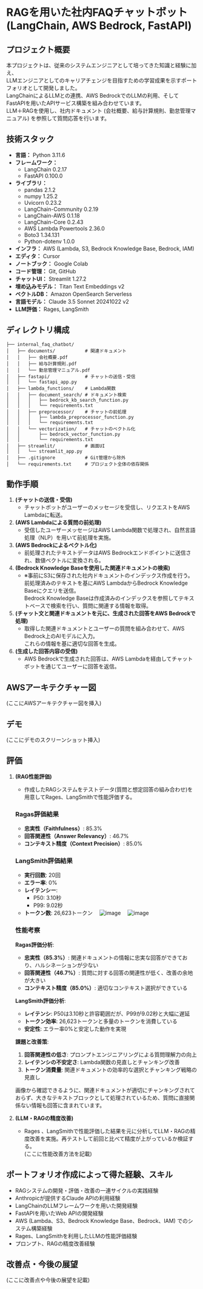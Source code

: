 # RAGを用いた社内FAQチャットボット (LangChain, AWS Bedrock, FastAPI)

## プロジェクト概要

本プロジェクトは、従来のシステムエンジニアとして培ってきた知識と経験に加え、  
LLMエンジニアとしてのキャリアチェンジを目指すための学習成果を示すポートフォリオとして開発しました。  
LangChainによるLLMとの連携、AWS BedrockでのLLMの利用、そしてFastAPIを用いたAPIサービス構築を組み合わせています。  
LLM＋RAGを使用し、社内ドキュメント (会社概要、給与計算規則、勤怠管理マニュアル) を参照して質問応答を行います。

## 技術スタック

-   **言語：** Python 3.11.6
-   **フレームワーク：**
    -   LangChain 0.2.17
    -   FastAPI 0.100.0
-   **ライブラリ：**
    -   pandas 2.1.2
    -   numpy 1.25.2
    -   Uvicorn 0.23.2
    -   LangChain-Community 0.2.19
    -   LangChain-AWS 0.1.18
    -   LangChain-Core 0.2.43
    -   AWS Lambda Powertools 2.36.0
    -   Boto3 1.34.131
    -   Python-dotenv 1.0.0
-   **インフラ：** AWS (Lambda, S3, Bedrock Knowledge Base, Bedrock, IAM)
-   **エディタ：** Cursor
-   **ノートブック：** Google Colab
-   **コード管理：** Git, GitHub
-   **チャットUI：** Streamlit 1.27.2
-   **埋め込みモデル：** Titan Text Embeddings v2
-   **ベクトルDB：** Amazon OpenSearch Serverless
-   **言語モデル：** Claude 3.5 Sonnet 20241022 v2
-   **LLM評価：** Rages, LangSmith

## ディレクトリ構成
```
├── internal_faq_chatbot/
│   ├── documents/           # 関連ドキュメント
│   │   ├── 会社概要.pdf
│   │   ├── 給与計算規則.pdf
│   │   └── 勤怠管理マニュアル.pdf
│   ├── fastapi/             # チャットの送信・受信
│   │   └── fastapi_app.py
│   ├── lambda_functions/    # Lambda関数
│   │   ├── document_search/ # ドキュメント検索
│   │   │   ├── bedrock_kb_search_function.py
│   │   │   └── requirements.txt
│   │   ├── preprocessor/    # チャットの前処理
│   │   │   ├── lambda_preprocessor_function.py
│   │   │   └── requirements.txt
│   │   └── vectorization/   # チャットのベクトル化
│   │       ├── bedrock_vector_function.py
│   │       └── requirements.txt
│   ├── streamlit/           # 画面UI
│   │   └── streamlit_app.py
│   ├── .gitignore           # Git管理から除外
│   └── requirements.txt     # プロジェクト全体の依存関係
```

## 動作手順

1.  **(チャットの送信・受信)**
    -   チャットボットがユーザーのメッセージを受信し、リクエストをAWS Lambdaに転送。
2.  **(AWS Lambdaによる質問の前処理)**
    -   受信したユーザーメッセージはAWS Lambda関数で処理され、自然言語処理（NLP）を用いて前処理を実施。
3.  **(AWS Bedrockによるベクトル化)**
    -   前処理されたテキストデータはAWS Bedrockエンドポイントに送信され、数値ベクトルに変換される。
4.  **(Bedrock Knowledge Baseを使用した関連ドキュメントの検索)**
    -   ※事前にS3に保存された社内ドキュメントのインデックス作成を行う。  
        前処理済みのテキストを基にAWS LambdaからBedrock Knowledge Baseにクエリを送信。  
        Bedrock Knowledge Baseは作成済みのインデックスを参照してテキストベースで検索を行い、質問に関連する情報を取得。
5.  **(チャット文と関連ドキュメントを元に、生成された回答をAWS Bedrockで処理)**
    -  取得した関連ドキュメントとユーザーの質問を組み合わせて、AWS Bedrock上のAIモデルに入力。  
       これらの情報を基に適切な回答を生成。
6.  **(生成した回答内容の受信)**
    -   AWS Bedrockで生成された回答は、AWS Lambdaを経由してチャットボットを通じてユーザーに回答を返信。

## AWSアーキテクチャー図

(ここにAWSアーキテクチャー図を挿入)
<!-- ![AWSアーキテクチャー図](./path/to/your/architecture_diagram.png) -->

## デモ

(ここにデモのスクリーンショット挿入)
<!-- ![デモ画像1](./path/to/your/demo_image1.png) -->
<!-- ![デモ画像2](./path/to/your/demo_image2.png) -->

## 評価
1.  **(RAG性能評価)**
    -   作成したRAGシステムをテストデータ(質問と想定回答の組み合わせ)を用意してRages、LangSmithで性能評価する。
    ### Ragas評価結果 
    - **忠実性（Faithfulness）**: 85.3%  
    - **回答関連性（Answer Relevancy）**: 46.7%  
    - **コンテキスト精度（Context Precision）**: 85.0%

    ### LangSmith評価結果
    - **実行回数**: 20回
    - **エラー率**: 0%
    - **レイテンシー**:
      - P50: 3.10秒
      - P99: 9.02秒
    - **トークン数**: 26,623トークン
    　![image](https://github.com/user-attachments/assets/34ef59bf-7ec9-4619-9d52-28d254737fdf)
    　![image](https://github.com/user-attachments/assets/214385b8-79b7-42f2-870f-8f6e90382b6d)

    ### 性能考察
    **Ragas評価分析**:
    - **忠実性（85.3%）**: 関連ドキュメントの情報に忠実な回答ができており、ハルシネーションが少ない
    - **回答関連性（46.7%）**: 質問に対する回答の関連性が低く、改善の余地が大きい
    - **コンテキスト精度（85.0%）**: 適切なコンテキスト選択ができている

    **LangSmith評価分析**:
    - **レイテンシ**: P50は3.10秒と許容範囲だが、P99が9.02秒と大幅に遅延
    - **トークン効率**: 26,623トークンと多量のトークンを消費している
    - **安定性**: エラー率0%と安定した動作を実現

    **課題と改善策**:
    1.  **回答関連性の低さ**: プロンプトエンジニアリングによる質問理解力の向上
    2.  **レイテンシの不安定さ**: Lambda関数の見直しとチャンキング改善
    3.  **トークン消費量**: 関連ドキュメントの効率的な選択とチャンキング戦略の見直し

    画像から確認できるように、関連ドキュメントが適切にチャンキングされておらず、大きなテキストブロックとして処理されているため、質問に直接関係ない情報も回答に含まれています。

    
2.  **(LLM・RAGの精度改善)**
    -   Rages 、LangSmithで性能評価した結果を元に分析してLLM・RAGの精度改善を実施。再テストして前回と比べて精度が上がっているか検証する。  
    (ここに性能改善方法を記載)

<!-- 例：
- 正解率：XX%
- Hallucination発生率：YY%
-->

## ポートフォリオ作成によって得た経験、スキル

*   RAGシステムの開発・評価・改善の一連サイクルの実践経験
*   Anthropicが提供するClaude APIの利用経験
*   LangChainのLLMフレームワークを用いた開発経験
*   FastAPIを用いたWeb APIの開発経験
*   AWS (Lambda、S3、Bedrock Knowledge Base、Bedrock、IAM) でのシステム構築経験
*   Rages、LangSmithを利用したLLMの性能評価経験
*   プロンプト、RAGの精度改善経験

## 改善点・今後の展望
(ここに改善点や今後の展望を記載)
